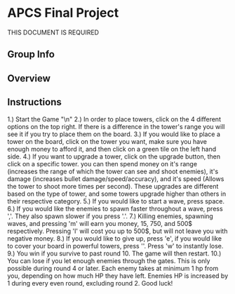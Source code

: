 # APCS Final Project
THIS DOCUMENT IS REQUIRED
## Group Info
## Overview
## Instructions
1.) Start the Game "\n"
2.) In order to place towers, click on the 4 different options on the top right. If there is a difference in the tower's range you will see it if you try to place them on the board.
3.) If you would like to place a tower on the board, click on the tower you want, make sure you have enough money to afford it, and then click on a green tile on the left hand side.
4.) If you want to upgrade a tower, click on the upgrade button, then click on a specific tower. you can then spend money on it's range (increases the range of which the tower can see and shoot enemies), it's damage (increases bullet damage/speed/accuracy), and it's speed (Allows the tower to shoot more times per second). These upgrades are different based on the type of tower, and some towers upgrade higher than others in their respective category.
5.) If you would like to start a wave, press space.
6.) If you would like the enemies to spawn faster throughout a wave, press ','. They also spawn slower if you press '.'.
7.) Killing enemies, spawning waves, and pressing 'm' will earn you money, 15, 750, and 500$ respectively. Pressing 'l' will cost you up to 500$, but will not leave you with negative money.
8.) If you would like to give up, press 'e', if you would like to cover your board in powerful towers, press '\'. Press 'w' to instantly lose.
9.) You win if you survive to past round 10. The game will then restart.
10.) You can lose if you let enough enemies through the gates. This is only possible during round 4 or later. Each enemy takes at minimum 1 hp from you, depending on how much HP they have left. Enemies HP is increased by 1 during every even round, excluding round 2. Good luck!

